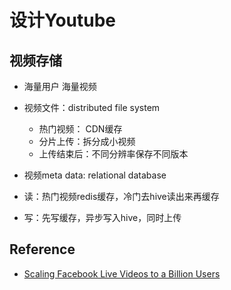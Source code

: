 # 设计Youtube


## 视频存储
- 海量用户 海量视频
- 视频文件：distributed file system
  - 热门视频： CDN缓存
  - 分片上传：拆分成小视频
  - 上传结束后：不同分辨率保存不同版本
- 视频meta data: relational database

- 读：热门视频redis缓存，冷门去hive读出来再缓存
- 写：先写缓存，异步写入hive，同时上传


## Reference
- [Scaling Facebook Live Videos to a Billion Users](https://www.youtube.com/watch?v=IO4teCbHvZw)